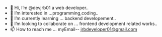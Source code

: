 - 👋 Hi, I’m @devjrb01 a web developer..
- 👀 I’m interested in ...programming,coding..
- 🌱 I’m currently learning ... backend developement..
- 💞️ I’m looking to collaborate on ... frontend development related works..
- 📫 How to reach me ... myEmail-- jrbdeveloper01@gmail.com

<!---
devjrb01/devjrb01 is a ✨ special ✨ repository because its `README.md` (this file) appears on your GitHub profile.
You can click the Preview link to take a look at your changes.
--->
